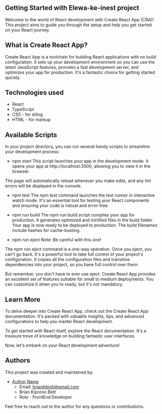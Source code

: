 ## Getting Started with Elewa-ke-inest project
Welcome to the world of React development with Create React App (CRA)! This project aims to guide you through the setup and help you get started on your React journey.

## What is Create React App?
Create React App is a toolchain for building React applications with no build configuration. It sets up your development environment so you can use the latest JavaScript features, provides a fast development server, and optimizes your app for production. It's a fantastic choice for getting started quickly.

## Technologies used
* React
* TypeScript
* CSS - for stling
* HTML - for markup

## Available Scripts
In your project directory, you can run several handy scripts to streamline your development process:

* npm start
This script launches your app in the development mode. It opens your app at http://localhost:3000, allowing you to view it in the browser.

The page will automatically reload whenever you make edits, and any lint errors will be displayed in the console.

* npm test
The npm test command launches the test runner in interactive watch mode. It's an essential tool for testing your React components and ensuring your code is robust and error-free.

* npm run build
The npm run build script compiles your app for production. It generates optimized and minified files in the build folder. Your app is now ready to be deployed to production. The build filenames include hashes for cache-busting.

* npm run eject
Note: Be careful with this one!

The npm run eject command is a one-way operation. Once you eject, you can't go back. It's a powerful tool to take full control of your project's configuration. It copies all the configuration files and transitive dependencies into your project, so you have full control over them.

But remember, you don't have to ever use eject. Create React App provides an excellent set of features suitable for small to medium deployments. You can customize it when you're ready, but it's not mandatory.

## Learn More
To delve deeper into Create React App, check out the Create React App documentation. It's packed with valuable insights, tips, and advanced configurations to help you master React development.

To get started with React itself, explore the React documentation. It's a treasure trove of knowledge on building fantastic user interfaces.

Now, let's embark on your React development adventure!

## Authors

This project was created and maintained by:

- [Author Name](https://github.com/brianbett1998)
  - Email: briankibish@gmail.com
  - Brian Kiprono Bett 
   - Role - FrontEnd Developer

Feel free to reach out to the author for any questions or contributions.

